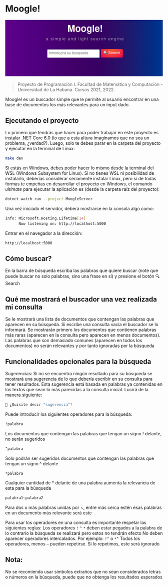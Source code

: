 # Moogle!

![](moogle.png)

> Proyecto de Programación I.
> Facultad de Matemática y Computación - Universidad de La Habana.
> Cursos 2021, 2022.

Moogle! es un buscador simple que le permite al usuario encontrar en una base de documentos los más relevantes para un input dado.

## Ejecutando el proyecto

Lo primero que tendrás que hacer para poder trabajar en este proyecto es instalar .NET Core 6.0 (lo que a esta altura imaginamos que no sea un problema, ¿verdad?). Luego, solo te debes parar en la carpeta del proyecto y ejecutar en la terminal de Linux:

```bash
make dev
```

Si estás en Windows, debes poder hacer lo mismo desde la terminal del WSL (Windows Subsystem for Linux). Si no tienes WSL ni posibilidad de instalarlo, deberías considerar seriamente instalar Linux, pero si de todas formas te empeñas en desarrollar el proyecto en Windows, el comando *ultimate* para ejecutar la aplicación es (desde la carpeta raíz del proyecto):

```bash
dotnet watch run --project MoogleServer
```

Una vez iniciado el servidor, deberá mostrarse en la consola algo como:

```bash
info: Microsoft.Hosting.Lifetime[14]
      Now listening on: http://localhost:5000
```

Entrar en el navegador a la dirección:
```bash
http://localhost:5000
```

## Cómo buscar?

En la barra de búsqueda escriba las palabras que quiere buscar (note que puede buscar no solo palabras,
sino una frase en sí) y presione el botón 🔍 Search

## Qué me mostrará el buscador una vez realizada mi consulta

Se le mostrará una lista de documentos que contengan las palabras que aparecen en su búsqueda.
      Si escribe una consulta vacía el buscador se lo informará.
      Se mostrarán primero los documentos que contienen palabras más raras (aparecen en la consulta pero aparecen en menos documentos).
      Las palabras que son demasiado comunes (aparecen en todos los documentos) no serán relevantes
      y por tanto ignoradas por la búsqueda

## Funcionalidades opcionales para la búsqueda

Sugerencias:
Si no se encuentra ningún resultado para su búsqueda se mostrará una sugerencia de lo que debería escribir en su consulta para tener resultados. Esta sugerencia está basada en palabras ya contenidas en los textos que sean lo más parecidas a la consulta inicial.
Lucirá de la manera siguiente:
```bash
🤔 ¿Quisite decir "sugerencia"?
```

Puede introducir los siguientes operadores para la búsqueda:
```bash
!palabra
```
Los documentos que contengan las palabras que tengan un signo ! delante, no serán sugeridos

```bash
^palabra
```
Solo podrán ser sugeridos documentos que contengan las palabras que tengan un signo ^ delante

```bash
*palabra
```
Cualquier cantidad de * delante de una palabra aumenta la relevancia de esta para la búsqueda

```bash
palabra1~palabra2
```
Para dos o más palabras unidas por ~, entre más cerca estén esas palabras en un documento más relevante será este

Para usar los operadores en una consulta es importante respetar las siguientes reglas:
      Los operadores `!` `^` `*` deben estar pegados a la palabra de lo contrario la búsqueda se realizará pero estos no tendrán efecto
      No deben aparecer operadores intercalados. Por ejemplo: `!^` o `*^`
      Todos los operadores, menos `~` pueden repetirse. Si lo repetimos, este será ignorado

## Nota:
No se recomienda usar símbolos extraños que no sean considerados letras o números en la búsqueda, puede que no obtenga los resultados esperados